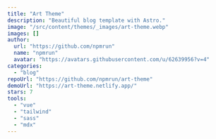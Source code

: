 ```yaml
---
title: "Art Theme"
description: "Beautiful blog template with Astro."
image: "/src/content/themes/_images/art-theme.webp"
images: []
author:
  url: "https://github.com/npmrun"
  name: "npmrun"
  avatar: "https://avatars.githubusercontent.com/u/62639956?v=4"
categories:
  - "blog"
repoUrl: "https://github.com/npmrun/art-theme"
demoUrl: "https://art-theme.netlify.app/"
stars: 7
tools:
  - "vue"
  - "tailwind"
  - "sass"
  - "mdx"
---
```


